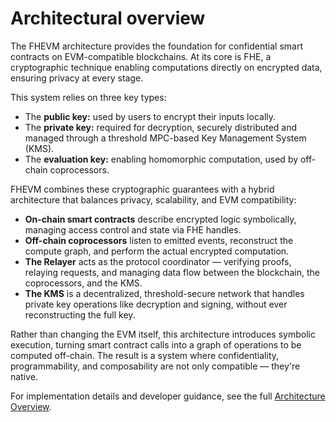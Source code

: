 # Architectural overview

The FHEVM architecture provides the foundation for confidential smart contracts on EVM-compatible blockchains. At its
core is FHE, a cryptographic technique enabling computations directly on encrypted data, ensuring privacy at every
stage.&#x20;

This system relies on three key types:&#x20;

- The **public key:** used by users to encrypt their inputs locally.
- The **private key:** required for decryption, securely distributed and managed through a threshold MPC-based Key
  Management System (KMS).
- The **evaluation key:** enabling homomorphic computation, used by off-chain coprocessors.

FHEVM combines these cryptographic guarantees with a hybrid architecture that balances privacy, scalability, and EVM
compatibility:

- **On-chain smart contracts** describe encrypted logic symbolically, managing access control and state via FHE handles.
- **Off-chain coprocessors** listen to emitted events, reconstruct the compute graph, and perform the actual encrypted
  computation.
- **The Relayer** acts as the protocol coordinator — verifying proofs, relaying requests, and managing data flow between
  the blockchain, the coprocessors, and the KMS.
- **The KMS** is a decentralized, threshold-secure network that handles private key operations like decryption and
  signing, without ever reconstructing the full key.

Rather than changing the EVM itself, this architecture introduces symbolic execution, turning smart contract calls into
a graph of operations to be computed off-chain. The result is a system where confidentiality, programmability, and
composability are not only compatible — they're native.

For implementation details and developer guidance, see the full [Architecture Overview](architecture_overview.md).
